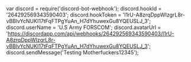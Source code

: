 var discord = require('discord-bot-webhook');
discord.hookId = '264292569343590403';
discord.hookToken = 'l1rU-A8zrqDppWIzgrL8r-vBBlvYcNUKI17tFqFTPgYuAn_H7dYhuwexGu8YQEUSLJ_3';
discord.userName = 'U.S Army FORSCOM';
discord.avatarUrl = 'https://discordapp.com/api/webhooks/264292569343590403/l1rU-A8zrqDppWIzgrL8r-vBBlvYcNUKI17tFqFTPgYuAn_H7dYhuwexGu8YQEUSLJ_3';
discord.sendMessage('Testing Motherfuckers12345');
